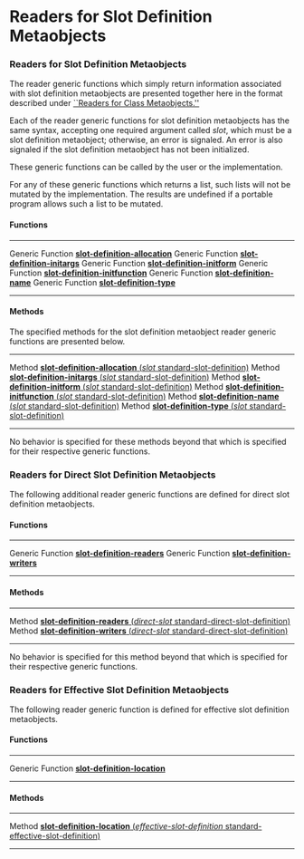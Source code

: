 Readers for Slot Definition Metaobjects
=======================================

### Readers for Slot Definition Metaobjects

The reader generic functions which simply return information associated with slot definition metaobjects are presented together here in the format described under [``Readers for Class Metaobjects.''](/docs/meta-object-protocol/readers-for-class-metaobjects)

Each of the reader generic functions for slot definition metaobjects has the same syntax, accepting one required argument called *slot*, which must be a slot definition metaobject; otherwise, an error is signaled. An error is also signaled if the slot definition metaobject has not been initialized.

These generic functions can be called by the user or the implementation.

For any of these generic functions which returns a list, such lists will not be mutated by the implementation. The results are undefined if a portable program allows such a list to be mutated.

#### Functions

  ------------------ ---------------------------------------------------------------------
  Generic Function   [**slot-definition-allocation**](/docs/meta-object-protocol/slot-definition-allocation)
  Generic Function   [**slot-definition-initargs**](/docs/meta-object-protocol/slot-definition-initargs)
  Generic Function   [**slot-definition-initform**](/docs/meta-object-protocol/slot-definition-initform)
  Generic Function   [**slot-definition-initfunction**](/docs/meta-object-protocol/slot-definition-initfunction)
  Generic Function   [**slot-definition-name**](/docs/meta-object-protocol/slot-definition-name)
  Generic Function   [**slot-definition-type**](/docs/meta-object-protocol/slot-definition-type)
  ------------------ ---------------------------------------------------------------------

#### Methods

The specified methods for the slot definition metaobject reader generic functions are presented below.

  -------- --------------------------------------------------------------------------------------------------------------------------------
  Method   [**slot-definition-allocation** (*slot* standard-slot-definition)](/docs/meta-object-protocol/slot-definition-allocation-standard-slot-definition)
  Method   [**slot-definition-initargs** (*slot* standard-slot-definition)](/docs/meta-object-protocol/slot-definition-initargs-standard-slot-definition)
  Method   [**slot-definition-initform** (*slot* standard-slot-definition)](/docs/meta-object-protocol/slot-definition-initform-standard-slot-definition)
  Method   [**slot-definition-initfunction** (*slot* standard-slot-definition)](/docs/meta-object-protocol/slot-definition-initfunction-standard-slot-definition)
  Method   [**slot-definition-name** (*slot* standard-slot-definition)](/docs/meta-object-protocol/slot-definition-name-standard-slot-definition)
  Method   [**slot-definition-type** (*slot* standard-slot-definition)](/docs/meta-object-protocol/slot-definition-type-standard-slot-definition)
  -------- --------------------------------------------------------------------------------------------------------------------------------

No behavior is specified for these methods beyond that which is specified for their respective generic functions.

### Readers for Direct Slot Definition Metaobjects

The following additional reader generic functions are defined for direct slot definition metaobjects.

#### Functions

  ------------------ -----------------------------------------------------------
  Generic Function   [**slot-definition-readers**](/docs/meta-object-protocol/slot-definition-readers)
  Generic Function   [**slot-definition-writers**](/docs/meta-object-protocol/slot-definition-writers)
  ------------------ -----------------------------------------------------------

#### Methods

  -------- -------------------------------------------------------------------------------------------------------------------------------------------
  Method   [**slot-definition-readers** (*direct-slot* standard-direct-slot-definition)](/docs/meta-object-protocol/slot-definition-readers-standard-direct-slot-definition)
  Method   [**slot-definition-writers** (*direct-slot* standard-direct-slot-definition)](/docs/meta-object-protocol/slot-definition-writers-standard-direct-slot-definition)
  -------- -------------------------------------------------------------------------------------------------------------------------------------------

No behavior is specified for this method beyond that which is specified for their respective generic functions.

### Readers for Effective Slot Definition Metaobjects

The following reader generic function is defined for effective slot definition metaobjects.

#### Functions

  ------------------ -------------------------------------------------------------
  Generic Function   [**slot-definition-location**](/docs/meta-object-protocol/slot-definition-location)
  ------------------ -------------------------------------------------------------

#### Methods

  -------- -----------------------------------------------------------------------------------------------------------------------------------------------------------------
  Method   [**slot-definition-location** (*effective-slot-definition* standard-effective-slot-definition)](/docs/meta-object-protocol/slot-definition-location-standard-effective-slot-definition)
  -------- -----------------------------------------------------------------------------------------------------------------------------------------------------------------


